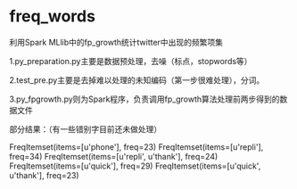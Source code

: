# freq_words


利用Spark MLlib中的fp_growth统计twitter中出现的频繁项集

1.py_preparation.py主要是数据预处理，去噪（标点，stopwords等）

2.test_pre.py主要是去掉难以处理的未知编码（第一步很难处理），分词。

3.py_fpgrowth.py则为Spark程序，负责调用fp_growth算法处理前两步得到的数据文件


部分结果：（有一些错别字目前还未做处理）

FreqItemset(items=[u'phone'], freq=23)
FreqItemset(items=[u'repli'], freq=34)
FreqItemset(items=[u'repli', u'thank'], freq=24)
FreqItemset(items=[u'quick'], freq=29)
FreqItemset(items=[u'quick', u'thank'], freq=23)
